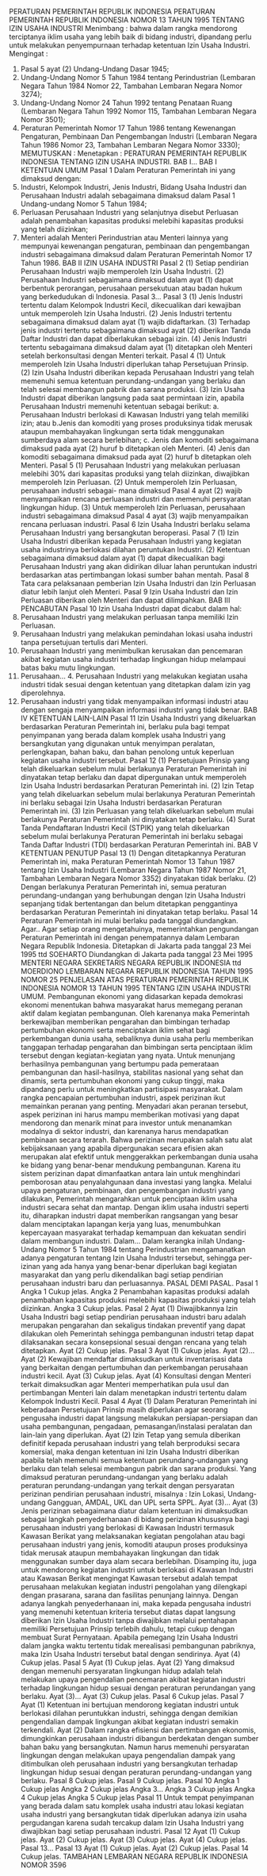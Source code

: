  PERATURAN PEMERINTAH REPUBLIK INDONESIA PERATURAN PEMERINTAH REPUBLIK INDONESIA NOMOR 13 TAHUN 1995 TENTANG IZIN USAHA INDUSTRI
Menimbang :
 bahwa dalam rangka mendorong terciptanya iklim usaha yang lebih baik di bidang industri, dipandang perlu untuk melakukan penyempurnaan terhadap ketentuan Izin Usaha Industri.
Mengingat :

1. Pasal 5 ayat (2) Undang-Undang Dasar 1945;
2. Undang-Undang Nomor 5 Tahun 1984 tentang Perindustrian (Lembaran Negara Tahun 1984 Nomor 22, Tambahan Lembaran Negara Nomor 3274);
3. Undang-Undang Nomor 24 Tahun 1992 tentang Penataan Ruang (Lembaran Negara Tahun 1992 Nomor 115, Tambahan Lembaran Negara Nomor 3501);
4. Peraturan Pemerintah Nomor 17 Tahun 1986 tentang Kewenangan Pengaturan, Pembinaan Dan Pengembangan Industri (Lembaran Negara Tahun 1986 Nomor 23, Tambahan Lembaran Negara Nomor 3330);
MEMUTUSKAN :
 Menetapkan : PERATURAN PEMERINTAH REPUBLIK INDONESIA TENTANG IZIN USAHA INDUSTRI. BAB I…
BAB I KETENTUAN UMUM
Pasal 1
Dalam Peraturan Pemerintah ini yang dimaksud dengan:
1. Industri, Kelompok Industri, Jenis Industri, Bidang Usaha Industri dan Perusahaan Industri adalah sebagaimana dimaksud dalam Pasal 1 Undang-undang Nomor 5 Tahun 1984;
2. Perluasan Perusahaan Industri yang selanjutnya disebut Perluasan adalah penambahan kapasitas produksi melebihi kapasitas produksi yang telah diizinkan;
3. Menteri adalah Menteri Perindustrian atau Menteri lainnya yang mempunyai kewenangan pengaturan, pembinaan dan pengembangan industri sebagaimana dimaksud dalam Peraturan Pemerintah Nomor 17 Tahun 1986.
BAB II IZIN USAHA INDUSTRI
Pasal 2
(1) Setiap pendirian Perusahaan Industri wajib memperoleh Izin Usaha Industri.
(2) Perusahaan Industri sebagaimana dimaksud dalam ayat (1) dapat berbentuk perorangan, perusahaan persekutuan atau badan hukum yang berkedudukan di Indonesia. Pasal 3…
Pasal 3
(1) Jenis Industri tertentu dalam Kelompok Industri Kecil, dikecualikan dari kewajiban untuk memperoleh Izin Usaha Industri.
(2) Jenis Industri tertentu sebagaimana dimaksud dalam ayat (1) wajib didaftarkan.
(3) Terhadap jenis industri tertentu sebagaimana dimaksud ayat (2) diberikan Tanda Daftar Industri dan dapat diberlakukan sebagai izin.
(4) Jenis Industri tertentu sebagaimana dimaksud dalam ayat (1) ditetapkan oleh Menteri setelah berkonsultasi dengan Menteri terkait.
Pasal 4
(1) Untuk memperoleh Izin Usaha Industri diperlukan tahap Persetujuan Prinsip.
(2) Izin Usaha Industri diberikan kepada Perusahaan Industri yang telah memenuhi semua ketentuan perundang-undangan yang berlaku dan telah selesai membangun pabrik dan sarana produksi.
(3) Izin Usaha Industri dapat diberikan langsung pada saat permintaan izin, apabila Perusahaan Industri memenuhi ketentuan sebagai berikut:
a. Perusahaan Industri berlokasi di Kawasan Industri yang telah memiliki izin; atau
b.Jenis dan komoditi yang proses produksinya tidak merusak ataupun membahayakan lingkungan serta tidak menggunakan sumberdaya alam secara berlebihan;
c. Jenis dan komoditi sebagaimana dimaksud pada ayat (2) huruf b ditetapkan oleh Menteri.
(4) Jenis dan komoditi sebagaimana dimaksud pada ayat (2) huruf b ditetapkan oleh Menteri.
Pasal 5
(1) Perusahaan Industri yang melakukan perluasan melebihi 30% dari kapasitas produksi yang telah diizinkan, diwajibkan memperoleh Izin Perluasan.
(2) Untuk memperoleh Izin Perluasan, perusahaan industri sebagai- mana dimaksud Pasal 4 ayat (2) wajib menyampaikan rencana perluasan industri dan memenuhi persyaratan lingkungan hidup.
(3) Untuk memperoleh Izin Perluasan, perusahaan industri sebagaimana dimaksud Pasal 4 ayat (3) wajib menyampaikan rencana perluasan industri.
Pasal 6
Izin Usaha Industri berlaku selama Perusahaan Industri yang bersangkutan beroperasi.
Pasal 7
(1) Izin Usaha Industri diberikan kepada Perusahaan Industri yang kegiatan usaha industrinya berlokasi dilahan peruntukan Industri.
(2) Ketentuan sebagaimana dimaksud dalam ayat (1) dapat dikecualikan bagi Perusahaan Industri yang akan didirikan diluar lahan peruntukan industri berdasarkan atas pertimbangan lokasi sumber bahan mentah.
Pasal 8
Tata cara pelaksanaan pemberian Izin Usaha Industri dan Izin Perluasan diatur lebih lanjut oleh Menteri.
Pasal 9
Izin Usaha Industri dan Izin Perluasan diberikan oleh Menteri dan dapat dilimpahkan.
BAB III PENCABUTAN
Pasal 10
Izin Usaha Industri dapat dicabut dalam hal:
1. Perusahaan Industri yang melakukan perluasan tanpa memiliki Izin Perluasan.
2. Perusahaan Industri yang melakukan pemindahan lokasi usaha industri tanpa persetujuan tertulis dari Menteri.
3. Perusahaan Industri yang menimbulkan kerusakan dan pencemaran akibat kegiatan usaha industri terhadap lingkungan hidup melampaui batas baku mutu lingkungan.
4. Perusahaan… 4. Perusahaan Industri yang melakukan kegiatan usaha industri tidak sesuai dengan ketentuan yang ditetapkan dalam izin yag diperolehnya.
5. Perusahaan industri yang tidak menyampaikan informasi industri atau dengan sengaja menyampaikan informasi industri yang tidak benar.
BAB IV KETENTUAN LAIN-LAIN
Pasal 11
Izin Usaha Industri yang dikeluarkan berdasarkan Peraturan Pemerintah ini, berlaku pula bagi tempat penyimpanan yang berada dalam komplek usaha Industri yang bersangkutan yang digunakan untuk menyimpan peralatan, perlengkapan, bahan baku, dan bahan penolong untuk keperluan kegiatan usaha industri tersebut.
Pasal 12
(1) Persetujuan Prinsip yang telah dikeluarkan sebelum mulai berlakunya Peraturan Pemerintah ini dinyatakan tetap berlaku dan dapat dipergunakan untuk memperoleh Izin Usaha Industri berdasarkan Peraturan Pemerintah ini.
(2) Izin Tetap yang telah dikeluarkan sebelum mulai berlakunya Peraturan Pemerintah ini berlaku sebagai Izin Usaha Industri berdasarkan Peraturan Pemerintah ini.
(3) Izin Perluasan yang telah dikeluarkan sebelum mulai berlakunya Peraturan Pemerintah ini dinyatakan tetap berlaku.
(4) Surat Tanda Pendaftaran Industri Kecil (STPIK) yang telah dikeluarkan sebelum mulai berlakunya Peraturan Pemerintah ini berlaku sebagai Tanda Daftar Industri (TDI) berdasarkan Peraturan Pemerintah ini.
BAB V KETENTUAN PENUTUP
Pasal 13
(1) Dengan ditetapkannya Peraturan Pemerintah ini, maka Peraturan Pemerintah Nomor 13 Tahun 1987 tentang Izin Usaha Industri (Lembaran Negara Tahun 1987 Nomor 21, Tambahan Lembaran Negara Nomor 3352) dinyatakan tidak berlaku.
(2) Dengan berlakunya Peraturan Pemerintah ini, semua peraturan perundang-undangan yang berhubungan dengan Izin Usaha Industri sepanjang tidak bertentangan dan belum ditetapkan penggantinya berdasarkan Peraturan Pemerintah ini dinyatakan tetap berlaku.
Pasal 14
Peraturan Pemerintah ini mulai berlaku pada tanggal diundangkan. Agar..
Agar setiap orang mengetahuinya, memerintahkan pengundangan Peraturan Pemerintah ini dengan penempatannya dalam Lembaran Negara Republik Indonesia. Ditetapkan di Jakarta pada tanggal 23 Mei 1995 ttd SOEHARTO Diundangkan di Jakarta pada tanggal 23 Mei 1995 MENTERI NEGARA SEKRETARIS NEGARA REPUBLIK INDONESIA ttd MOERDIONO LEMBARAN NEGARA REPUBLIK INDONESIA TAHUN 1995 NOMOR 25 PENJELASAN ATAS PERATURAN PEMERINTAH REPUBLIK INDONESIA NOMOR 13 TAHUN 1995 TENTANG IZIN USAHA INDUSTRI UMUM. Pembangunan ekonomi yang didasarkan kepada demokrasi ekonomi menentukan bahwa masyarakat harus memegang peranan aktif dalam kegiatan pembangunan. Oleh karenanya maka Pemerintah berkewajiban memberikan pengarahan dan bimbingan terhadap pertumbuhan ekonomi serta menciptakan iklim sehat bagi perkembangan dunia usaha, sebaliknya dunia usaha perlu memberikan tanggapan terhadap pengarahan dan bimbingan serta penciptaan iklim tersebut dengan kegiatan-kegiatan yang nyata. Untuk menunjang berhasilnya pembangunan yang bertumpu pada pemerataan pembangunan dan hasil-hasilnya, stabilitas nasional yang sehat dan dinamis, serta pertumbuhan ekonomi yang cukup tinggi, maka dipandang perlu untuk meningkatkan partisipasi masyarakat. Dalam rangka pencapaian pertumbuhan industri, aspek perizinan ikut memainkan peranan yang penting. Menyadari akan peranan tersebut, aspek perizinan ini harus mampu memberikan motivasi yang dapat mendorong dan menarik minat para investor untuk menanamkan modalnya di sektor industri, dan karenanya harus mendapatkan pembinaan secara terarah. Bahwa perizinan merupakan salah satu alat kebijaksanaan yang apabila dipergunakan secara efisien akan merupakan alat efektif untuk menggerakkan perkembangan dunia usaha ke bidang yang benar-benar mendukung pembangunan. Karena itu sistem perizinan dapat dimanfaatkan antara lain untuk menghindari pemborosan atau penyalahgunaan dana investasi yang langka. Melalui upaya pengaturan, pembinaan, dan pengembangan industri yang dilakukan, Pemerintah mengarahkan untuk penciptaan iklim usaha industri secara sehat dan mantap. Dengan iklim usaha industri seperti itu, diharapkan industri dapat memberikan rangsangan yang besar dalam menciptakan lapangan kerja yang luas, menumbuhkan kepercayaan masyarakat terhadap kemampuan dan kekuatan sendiri dalam membangun industri. Dalam… Dalam kerangka inilah Undang-Undang Nomor 5 Tahun 1984 tentang Perindustrian mengamanatkan adanya pengaturan tentang Izin Usaha Industri tersebut, sehingga per-izinan yang ada hanya yang benar-benar diperlukan bagi kegiatan masyarakat dan yang perlu dikendalikan bagi setiap pendirian perusahaan industri baru dan perluasannya. PASAL DEMI PASAL.
Pasal 1
Angka 1 Cukup jelas. Angka 2 Penambahan kapasitas produksi adalah penambahan kapasitas produksi melebihi kapasitas produksi yang telah diizinkan. Angka 3 Cukup jelas.
Pasal 2
Ayat (1) Diwajibkannya Izin Usaha Industri bagi setiap pendirian perusahaan industri baru adalah merupakan pengarahan dan sekaligus tindakan preventif yang dapat dilakukan oleh Pemerintah sehingga pembangunan industri tetap dapat dilaksanakan secara konsepsional sesuai dengan rencana yang telah ditetapkan. Ayat (2) Cukup jelas.
Pasal 3
Ayat (1) Cukup jelas. Ayat (2)… Ayat (2) Kewajiban mendaftar dimaksudkan untuk inventarisasi data yang berkaitan dengan pertumbuhan dan perkembangan perusahaan industri kecil. Ayat (3) Cukup jelas. Ayat (4) Konsultasi dengan Menteri terkait dimaksudkan agar Menteri memperhatikan pula usul dan pertimbangan Menteri lain dalam menetapkan industri tertentu dalam Kelompok Industri Kecil.
Pasal 4
Ayat (1) Dalam Peraturan Pemerintah ini keberadaan Persetujuan Prinsip masih diperlukan agar seorang pengusaha industri dapat langsung melakukan persiapan-persiapan dan usaha pembangunan, pengadaan, pemasangan/instalasi peralatan dan lain-lain yang diperlukan. Ayat (2) Izin Tetap yang semula diberikan definitif kepada perusahaan industri yang telah berproduksi secara komersial, maka dengan ketentuan ini Izin Usaha Industri diberikan apabila telah memenuhi semua ketentuan perundang-undangan yang berlaku dan telah selesai membangun pabrik dan sarana produksi. Yang dimaksud peraturan perundang-undangan yang berlaku adalah peraturan perundang-undangan yang terkait dengan persyaratan perizinan pendirian perusahaan industri, misalnya : Izin Lokasi, Undang-undang Gangguan, AMDAL, UKL dan UPL serta SPPL. Ayat (3)… Ayat (3) Jenis perizinan sebagaimana diatur dalam ketentuan ini dimaksudkan sebagai langkah penyederhanaan di bidang perizinan khususnya bagi perusahaan industri yang berlokasi di Kawasan Industri termasuk Kawasan Berikat yang melaksanakan kegiatan pengolahan atau bagi perusahaan industri yang jenis, komoditi ataupun proses produksinya tidak merusak ataupun membahayakan lingkungan dan tidak menggunakan sumber daya alam secara berlebihan. Disamping itu, juga untuk mendorong kegiatan industri untuk berlokasi di Kawasan Industri atau Kawasan Berikat mengingat Kawasan tersebut adalah tempat perusahaan melakukan kegiatan industri pengolahan yang dilengkapi dengan prasarana, sarana dan fasilitas penunjang lainnya. Dengan adanya langkah penyederhanaan ini, maka kepada pengusaha industri yang memenuhi ketentuan kriteria tersebut diatas dapat langsung diberikan Izin Usaha Industri tanpa diwajibkan melalui pentahapan memiliki Persetujuan Prinsip terlebih dahulu, tetapi cukup dengan membuat Surat Pernyataan. Apabila pemegang Izin Usaha Industri dalam jangka waktu tertentu tidak merealisasi pembangunan pabriknya, maka Izin Usaha Industri tersebut batal dengan sendirinya. Ayat (4) Cukup jelas.
Pasal 5
Ayat (1) Cukup jelas. Ayat (2) Yang dimaksud dengan memenuhi persyaratan lingkungan hidup adalah telah melakukan upaya pengendalian pencemaran akibat kegiatan industri terhadap lingkungan hidup sesuai dengan peraturan perundangan yang berlaku. Ayat (3)… Ayat (3) Cukup jelas.
Pasal 6
Cukup jelas.
Pasal 7
Ayat (1) Ketentuan ini bertujuan mendorong kegiatan industri untuk berlokasi dilahan peruntukkan industri, sehingga dengan demikian pengendalian dampak lingkungan akibat kegiatan industri semakin terkendali. Ayat (2) Dalam rangka efisiensi dan pertimbangan ekonomis, dimungkinkan perusahaan industri dibangun berdekatan dengan sumber bahan baku yang bersangkutan. Namun harus memenuhi persyaratan lingkungan dengan melakukan upaya pengendalian dampak yang ditimbulkan oleh perusahaan industri yang bersangkutan terhadap lingkungan hidup sesuai dengan peraturan perundang-undangan yang berlaku.
Pasal 8
Cukup jelas.
Pasal 9
Cukup jelas.
Pasal 10
Angka 1 Cukup jelas Angka 2 Cukup jelas Angka 3… Angka 3 Cukup jelas Angka 4 Cukup jelas Angka 5 Cukup jelas
Pasal 11
Untuk tempat penyimpanan yang berada dalam satu komplek usaha industri atau lokasi kegiatan usaha industri yang bersangkutan tidak diperlukan adanya izin usaha pergudangan karena sudah tercakup dalam Izin Usaha Industri yang diwajibkan bagi setiap perusahaan industri.
Pasal 12
Ayat (1) Cukup jelas. Ayat (2) Cukup jelas. Ayat (3) Cukup jelas. Ayat (4) Cukup jelas. Pasal 13…
Pasal 13
Ayat (1) Cukup jelas. Ayat (2) Cukup jelas.
Pasal 14
Cukup jelas. TAMBAHAN LEMBARAN NEGARA REPUBLIK INDONESIA NOMOR 3596